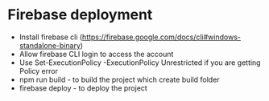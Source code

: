 # Firebase deployment

- Install firebase cli (https://firebase.google.com/docs/cli#windows-standalone-binary)
- Allow firebase CLI login to access the account
- Use Set-ExecutionPolicy -ExecutionPolicy Unrestricted if you are getting Policy error
- npm run build - to build the project which create build folder
- firebase deploy -  to deploy the project